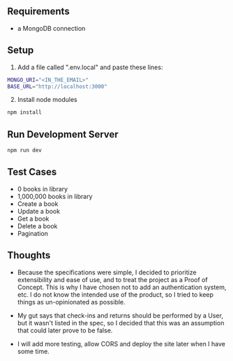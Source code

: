 ## Requirements

- a MongoDB connection

## Setup

1. Add a file called ".env.local" and paste these lines:

```bash
MONGO_URI="<IN_THE_EMAIL>"
BASE_URL="http://localhost:3000"
```

2. Install node modules

```bash
npm install
```

## Run Development Server

```bash
npm run dev
```

## Test Cases

- 0 books in library
- 1,000,000 books in library
- Create a book
- Update a book
- Get a book
- Delete a book
- Pagination

## Thoughts

- Because the specifications were simple, I decided to prioritize extensibility and ease of use, and to treat the project as a Proof of Concept. This is why I have chosen not to add an authentication system, etc. I do not know the intended use of the product, so I tried to keep things as un-opinionated as possible.

- My gut says that check-ins and returns should be performed by a User, but it wasn't listed in the spec, so I decided that this was an assumption that could later prove to be false.

- I will add more testing, allow CORS and deploy the site later when I have some time.
